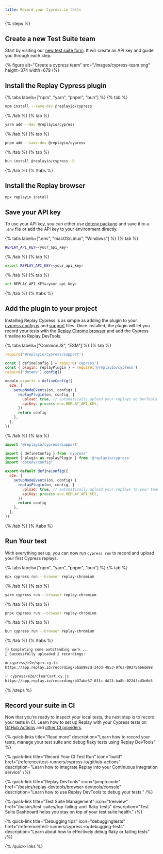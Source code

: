 ```yaml
---
title: Record your Cypress.io tests
---
```


{% steps %}

## Create a new Test Suite team

Start by visiting our [new test suite form](https://app.replay.io/team/new/tests).
It will create an API key and guide you through each step.

{% figure
    alt="Create a cypress team"
    src="/images/cypress-team.png"
    height=374
    width=679
/%}

## Install the Replay Cypress plugin

{% tabs labels=["npm", "yarn", "pnpm", "bun"] %}
{% tab %}

```sh
npm install --save-dev @replayio/cypress
```

{% /tab %}
{% tab %}

```sh
yarn add --dev @replayio/cypress
```

{% /tab %}
{% tab %}

```sh
pnpm add --save-dev @replayio/cypress
```

{% /tab %}
{% tab %}

```sh
bun install @replayio/cypress -D
```

{% /tab %}
{% /tabs %}

## Install the Replay browser

```sh
npx replayio install
```

## Save your API key

To use your API key, you can either use [dotenv package](https://www.npmjs.com/package/dotenv) and save it to a `.env` file or add the API key to your environment directly.

{% tabs labels=[".env", "macOS/Linux", "Windows"] %}
{% tab %}

```bash {% fileName=".env" %}
REPLAY_API_KEY=<your_api_key>
```

{% /tab %}
{% tab %}

```sh
export REPLAY_API_KEY=<your_api_key>
```

{% /tab %}
{% tab %}

```sh
set REPLAY_API_KEY=<your_api_key>
```

{% /tab %}
{% /tabs %}

## Add the plugin to your project

Installing Replay Cypress is as simple as adding the plugin to your [cypress.config.js](https://docs.cypress.io/guides/references/configuration) and [support](https://docs.cypress.io/guides/core-concepts/writing-and-organizing-tests#Support-file) files. Once installed, the plugin will let you record your tests with the [Replay Chrome browser](/reference/replay-runtimes/replay-chrome) and add the Cypress timeline to Replay DevTools.

{% tabs labels=["CommonJS", "ESM"] %}
{% tab %}

```js {% fileName="cypress/support/e2e.js" %}
require('@replayio/cypress/support')
```

```js {% lineNumbers=true fileName="cypress.config.js" highlight=[2,"8-12"] %}
const { defineConfig } = require('cypress')
const { plugin: replayPlugin } = require('@replayio/cypress')
require('dotenv').config()

module.exports = defineConfig({
  e2e: {
    setupNodeEvents(on, config) {
      replayPlugin(on, config, {
        upload: true, // automatically upload your replays do DevTools
        apiKey: process.env.REPLAY_API_KEY,
      })
      return config
    },
  },
})
```

{% /tab %}
{% tab %}

```js {% fileName="cypress/support/e2e.ts" %}
import '@replayio/cypress/support'
```

```js {% lineNumbers=true fileName="cypress.config.ts" highlight=[2,"8-12"] %}
import { defineConfig } from 'cypress'
import { plugin as replayPlugin } from '@replayio/cypress'
import 'dotenv/config'

export default defineConfig({
  e2e: {
    setupNodeEvents(on, config) {
      replayPlugin(on, config, {
        upload: true, // automatically upload your replays to your team
        apiKey: process.env.REPLAY_API_KEY,
      })
      return config
    },
  },
})
```

{% /tab %}
{% /tabs %}

## Run Your test

With everything set up, you can now run `cypress run` to record and upload your first Cypress replays.

{% tabs labels=["npm", "yarn", "pnpm", "bun"] %}
{% tab %}

```sh
npx cypress run --browser replay-chromium
```

{% /tab %}
{% tab %}

```sh
yarn cypress run --browser replay-chromium
```

{% /tab %}
{% tab %}

```sh
pnpx cypress run --browser replay-chromium
```

{% /tab %}
{% tab %}

```sh
bun cypress run --browser replay-chromium
```

{% /tab %}
{% /tabs %}

```sh
🕑 Completing some outstanding work ...
🚀 Successfully uploaded 2 recordings:

❌ cypress/e2e/spec.cy.ts
https://app.replay.io/recording/5bab992d-34dd-4853-9f6a-09375a66de98

✅ cypress/e2e/clearCart.cy.js
https://app.replay.io/recording/b37abe67-031c-4d23-ba8b-0224fcd3e0d5
```

{% /steps %}

## Record your suite in CI

Now that you're ready to inspect your local tests, the next step is to record your tests in CI. Learn how to set up Replay with your Cypress tests on [GitHub Actions](/reference/test-runners/cypress-io/github-actions) and [other CI providers](/reference/test-runners/cypress-io/other-ci-providers).

{% quick-links title="Read more" description="Learn how to record your tests, manage your test suite and debug flaky tests using Replay DevTools" %}

{% quick-link
  title="Record Your CI Test Run"
  icon="build"
  href="/reference/test-runners/cypress-io/github-actions"
  description="Learn how to integrate Replay into your Continuous integration service"
/%}

{% quick-link
  title="Replay DevTools"
  icon="jumptocode"
  href="/basics/replay-devtools/browser-devtools/console"
  description="Learn how to use Replay DevTools to debug your tests."
/%}

{% quick-link
  title="Test Suite Management"
  icon="treeview"
  href="/basics/test-suites/top-failing-and-flaky-tests"
  description="Test Suite Dashboard helps you stay on top of your test suite health."
/%}

{% quick-link
  title="Debugging tips"
  icon="debuggingtests"
  href="/reference/test-runners/cypress-io/debugging-tests"
  description="Learn about how to effectively debug flaky or failing tests"
/%}

{% /quick-links %}
